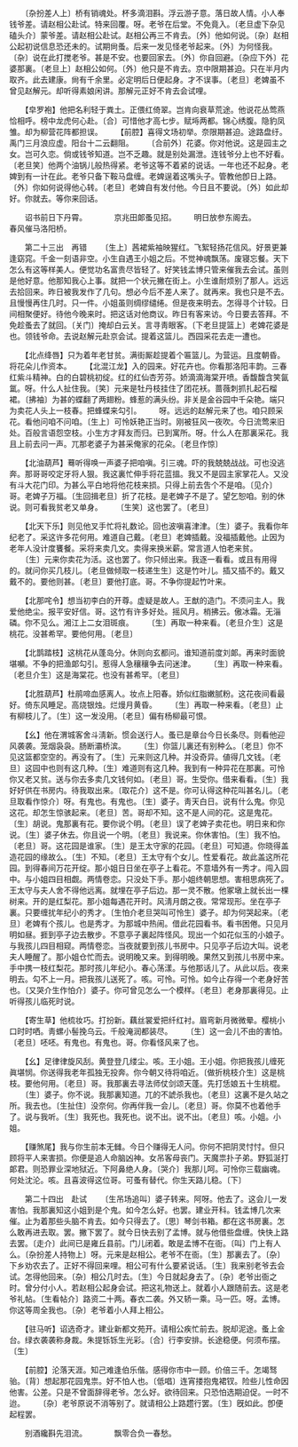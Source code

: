 <!-- { "loadSidebar": true } -->
　　〔杂扮差人上〕桥有销魂处。杯多滴泪斟。浮云游子意。落日故人情。小人奉钱爷差。请赵相公赴试。特来回覆。呀。老爷在后堂。不免竟入。〔老旦虚下杂见磕头介〕蒙爷差。请赵相公赴试。赵相公再三不肯去。〔外〕他如何说。〔杂〕赵相公起初说信息恐还未的。试期尙蚤。后来一发见怪老爷起来。〔外〕为何怪我。〔杂〕说在此打搅老爷。甚是不安。也要回家去。〔外〕你自回避。〔杂应下外〕花婆那裏。〔老旦上〕赵相公如何。〔外〕他只是不肯去。京中限期甚迫。只在半月内取齐。此去建康。尙有千余里。必定明后日便起身。才不误事。〔老旦〕老婢虽不曾见赵解元。却听得素娘闲讲。那解元正好不肯去会试哩。 

　　【皁罗袍】他把名利轻于粪土。正偎红倚翠。岂肯向衰草荒途。他说花丛莺燕恰相呼。榜中龙虎何心赴。〔合〕可惜他才高七步。赋埓两都。锦心绣腹。隐豹凤雏。却为柳营花阵都担误。 
　　【前腔】喜得文场初举。奈限期甚迫。途路盘纡。禹门三月浪应虚。阳台十二云翻阻。 
　　〔合前外〕花婆。你对他说。这是园主之女。岂可久恋。倘或钱爷知道。岂不乏趣。就是别处漏泄。连钱爷分上也不好看。〔老旦笑〕他两个油锅儿般热得紧。老爷这等不着紧的说话。一年也还不起身。老婢到有一计在此。老爷只备下鞍马盘缠。老婢逞着这嘴头子。管教他卽日上路。〔外〕你如何说得他心转。〔老旦〕老婢自有发付他。今日且不要说。〔外〕如此却好。你就去。等你来回话。 

　　诏书前日下丹霄。　　　　京兆田郞蚤见招。 
　　明日放参东阁去。　　　　春风催马洛阳桥。 

　　第二十三出　再错 
　　〔生上〕茜裙紫袖映猩红。飞絮轻扬花信风。好景更兼逢窈窕。千金一刻语非空。小生自遇王小姐之后。不觉神魂飘荡。废寝忘餐。天下怎么有这等样美人。便觉功名富贵尽皆轻了。好笑钱孟博只管来催我去会试。虽则是他好意。他那知我心上事。就把一个状元撇在街上。小生谁耐烦别了那人。远远去拾回来。昨日被我发作了几句。想必今后不差人来了。就再来。我也只是不去。且慢慢再住几时。只一件。小姐虽则绸缪缱绻。但是夜来明去。怎得寻个计较。日间相聚便好。待他今晚来时。把这话对他商议。昨日有客来访。今日要去答拜。不免趁蚤去了就回。〔关门〕掩却白云关。言寻靑眼客。〔下老旦提篮上〕老婢花婆是也。领钱爷命。去说赵解元赴京会试。提着这篮儿。西园采花去走一遭也。 

　　【北点绛唇】只为着年老甘贫。满街厮趁提着个匾篮儿。为营运。且度朝昏。将花朵儿作资本。 
　　【北混江龙】入的园来。好花卉也。你看那洛阳丰韵。三春红紫斗精神。白的白碧桃初绽。红的红仙杏芳芬。娇滴滴海棠开喷。香馥馥含笑氤氲。呀。什么人扯住我。〔笑〕元来是牡丹枝挂住了团花袄。蔷薇刺抓扎起石榴裙。〔拂袖〕为甚的蝶翻了两翅粉。蜂惹的满头纷。非关是金谷园中千朵艳。端只为卖花人头上一枝春。把蜂蝶来勾引。 
　　呀。远远的赵解元来了也。咱只顾采花。看他问咱不问咱。〔生上〕可怜妖艳正当时。刚被狂风一夜吹。今日流莺来旧处。百般言语怨空枝。小生方才拜友而归。已到寓所。呀。什么人在那裏采花。我且上前去问一声。兀那老婆子为甚采俺家的花朵。〔老旦作惊〕 

　　【北油葫芦】蓦听得唤一声婆子把咱嗔。引三魂。吓的我兢兢战战。可也没逃奔。那哥哥咬定牙将人狠。我这裏忙伸手将花蓝搵。我又不是园主家掌花人。又没有斗大花门印。为甚么平白地将他花枝来损。只得上前去吿个不是咱。〔见介〕哥。老婢子万福。〔生回揖老旦〕折了花枝。是老婢子不是了。望乞恕咱。别的休说。则可看我贫老又单身。 
　　〔生笑〕这也罢了。〔老旦〕 

　　【北天下乐】则见他叉手忙将礼数论。回也波嗔喜津津。〔生〕婆子。我看你年纪老了。采这许多花何用。难道自己戴。〔老旦〕老婢插戴。没福插戴他。止因为老年人没计度饔餐。采将来卖几文。卖得来换米薪。常言道人怕老来贫。 
　　〔生〕元来你卖花为活。这也罢了。你只倾出来。我逐一看看。或且有用得的。就问你买几枝儿。〔老旦做倾取一枝递生生〕这是竹叶儿。插又插不的。戴又戴不的。要他则甚。〔老旦〕要他打底。哥。不争你提起竹叶来。 

　　【北那咤令】想当初李白的开尊。虚疑是故人。王猷的造门。不须问主人。我爱他绝尘。报平安好信。哥。这竹有许多好处。摇风月。梢拂云。傲冰霜。无淄磷。你不见么。湘江上二女泪斑痕。 
　　〔生〕再取一种来看。〔老旦介生〕这是桃花。没甚希罕。要他何用。〔老旦〕 

　　【北鹊踏枝】这桃花从蓬岛分。休则向玄都问。谁知道前度刘郞。再来时面貌堪嚬。不争的把渔郞勾引。惹得人急穰穰争去问迷津。 
　　〔生〕再取一种来看。〔老旦介生〕这是海棠花。也没有甚希罕。〔老旦〕 

　　【北胜葫芦】杜鹃啼血感离人。妆点上阳春。娇似红脂嫩腻粉。这花夜间看最好。倚东风睡足。高烧银烛。烂熳月黄昏。 
　　〔生〕再取一种来看。〔老旦〕止有柳枝儿了。〔生〕这一发没用。〔老旦〕偏有杨柳最可恨。 

　　【幺】他在渭城客舍斗淸新。惯会送行人。蚤已是章台今日长条尽。则看他迎风袭袭。笼烟袅袅。肠断灞桥滨。 
　　〔生〕你篮儿裏还有别种么。〔老旦〕你不见这篮都空空的。再没有了。〔生〕元来则这几种。并没奇异。値得几文钱。〔老旦〕这园中也则有这几种。〔生〕难道则有这几种。我到有一种异花在那裏。可怜你又老又贫。送与你去多卖几文钱何如。〔老旦〕哥。生受你。借来看看。〔生〕我好好供在书房内。待我取出来。〔取花介〕这不是。你可认得这种花叫甚名儿。〔老旦取看作惊介〕呀。有鬼也。有鬼也。〔生〕婆子。靑天白日。说有什么鬼。你见这花。却怎生惊骇起来。〔老旦〕苦。哥却不知。这不是人间的花。这是鬼花。〔生〕胡说。鬼那裏有花。要你说个明。〔老旦〕误了老婢子卖花也。明日来和你说。〔生〕婆子休去。你且说一个明。〔老旦〕我说来。你休害怕。〔生〕我不怕。〔老旦〕哥。这花园是谁家。〔生〕是王太守家的花园。〔老旦〕可知道。你晓得盖造花园的缘故么。〔生〕不知。〔老旦〕王太守有个女儿。性爱看花。故此盖这所花园。到得春间万花开绽。那小姐日日坐在亭子上看花。不意墙外有一秀才。闯入园中。与小姐四目相觑。两情卷恋。只没处下手。那小姐终朝思想。害相思病死了。王太守与夫人舍不得他远离。就埋在亭子后边。那一灵不散。他冢墩上就长出一棵树来。开的是红梨花。那小姐每遇花开时。风淸月朗之夜。常常现形。坐在亭子裏。只要缠扰年纪小的秀才。〔生怕介老旦哭叫可怜生〕婆子。却为何哭起来。〔老旦〕老婢有个孩儿。也是秀才。为那城中热闹。借此花园看书。看书困倦。只见月明如昼。捱到亭子边去散步。不意亭子裏起阵怪风。现出一个如花似玉的小娘子。与我孩儿四目相窥。两情卷恋。当夜就要到孩儿书房中。只见亭子后边大叫。说老夫人睡醒了。那小姐仓忙而去。说明晚又来。到得明晚。果然又到孩儿书房中来。手中携一枝红梨花。那时孩儿年纪小。春心荡漾。与他那话儿了。从此以后。夜来明去。勾不上一月。把我孩儿送死了。咳。可怜。可怜。如今止存得一个老身好苦也。〔又哭介生作怕介〕婆子。你可曾见怎么一个模样。〔老旦〕老身那裏得见。止听得孩儿临死时说。 

　　【寄生草】他梳妆巧。打扮新。藕丝裳爱把纤红衬。眉弯新月微微晕。樱桃小口时时哂。靑螺小髻挽乌云。千般淹润都装尽。 
　　〔生〕这一会儿不由的害怕。〔老旦〕呸呸。有鬼也。有鬼也。哥。你看怪风来了也。 

　　【幺】足律律旋风刮。黄登登几缕尘。咳。王小姐。王小姐。你把我孩儿缠死眞堪悯。你送得我老年孤独无投奔。你今朝又待将咱近。〔做折桃枝介生〕这是桃枝。要他何用。〔老旦〕哥。我那裏去寻法师仗剑颂天蓬。先打恁娘五十生桃棍。 
　　〔生〕婆子。你不说。我那裏知道。兀的不諕杀我也。〔老旦〕这裏不是久站之所。我去也。〔生扯住〕没奈何。你再伴我一会儿。〔老旦〕哥。你莫不也着他手了。说与我听。〔生〕我死也。我死也。说不出。说不出。〔老旦〕咳。小姐。小姐。 

　　【赚煞尾】我与你生前本无雠。今日个赚得无人问。你何不把阴灵忖忖。但只顾将平人来害损。你便是追人命脑凶神。女吊客母丧门。天魔祟扑子弟。野狐涎打郞君。则恐罪业深地狱近。下阿鼻绝人身。〔哭介〕我那儿呵。可怜你三载幽魂。何处沈沦。咳。且喜波得这位哥。可蚤有替代。你生天路儿稳。〔下〕 

　　第二十四出　赴试 
　　〔生吊场追叫〕婆子转来。阿呀。他去了。这会儿一发害怕。我那裏知这小姐到是个鬼。如今怎么好。也罢。建业开科。钱孟博几次来催。止为着那些头脑不肯去。如今只得去了。〔思〕琴剑书箱。都在这书房裏。怎么敢再进去取。罢。撇下罢了。就今日快去别了孟博。就与他借些盘缠。快快上路去罢。〔走介〕此间已是雍丘县前。门儿闭着。敢是孟博不在衙。〔叫〕门上有人么。〔杂扮差人持物上〕呀。元来是赵相公。老爷不在衙。〔生〕那裏去了。〔杂〕下乡劝农去了。正好不得回来哩。相公可有什么要紧说话。〔生〕我来别老爷去会试。怎得他回来。〔杂〕相公几时去。〔生〕今日就起身去了。〔杂〕老爷出衙之时。曾分付小人。若赵相公起身会试。把这礼物送上。就着小人跟随前去。这是老爷礼帖。〔生看帖介〕路资二十两。春衣二袭。外又轿一乘。马一匹。呀。孟博。你这等周全我也。〔杂〕老爷着小人拜上相公。 

　　【驻马听】诏选奇才。建业新都文苑开。请相公疾忙前去。脱却泥途。蚤上金台。绿衣袭袭称身裁。朱提铄铄生光彩。〔合〕行李安排。长途稳便。何须布摆。〔生〕 

　　【前腔】沦落天涯。知己难逢伯乐偕。感得你市中一顾。价倍三千。怎竭驽骀。〔背〕想起那花园鬼祟。好不怕人也。〔低唱〕连宵搂抱鬼裙钗。险些儿性命因他害。公差。只是不曾面辞得老爷。怎么好。欲待回来。只恐怕选期迫促。一时不迨。 
　　〔杂〕老爷原说不消等别了。就请相公上路趱行罢。〔生〕旣如此。卽便起程罢。 

　　别酒纔斟先泪流。　　　　飘零合负一春愁。 
